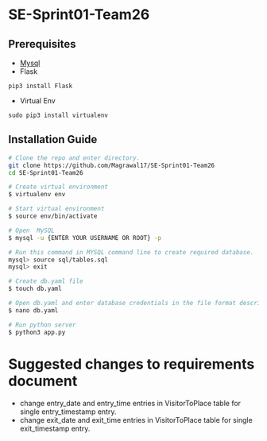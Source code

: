 # SE-Sprint01-Team26

## Prerequisites
* [Mysql](https://dev.mysql.com/downloads/mysql/)
* Flask 
```
pip3 install Flask
```
* Virtual Env
```
sudo pip3 install virtualenv 
```

## Installation Guide
```bash
# Clone the repo and enter directory.
git clone https://github.com/Magrawal17/SE-Sprint01-Team26
cd SE-Sprint01-Team26

# Create virtual environment
$ virtualenv env

# Start virtual environment
$ source env/bin/activate

# Open  MySQL
$ mysql -u {ENTER YOUR USERNAME OR ROOT} -p

# Run this command in MYSQL command line to create required database.
mysql> source sql/tables.sql
mysql> exit

# Create db.yaml file 
$ touch db.yaml

# Open db.yaml and enter database credentials in the file format described below
$ nano db.yaml

# Run python server
$ python3 app.py

```


# Suggested changes to requirements document

* change entry_date and entry_time entries in VisitorToPlace table for single entry_timestamp entry.
* change exit_date and exit_time entries in VisitorToPlace table for single exit_timestamp entry.